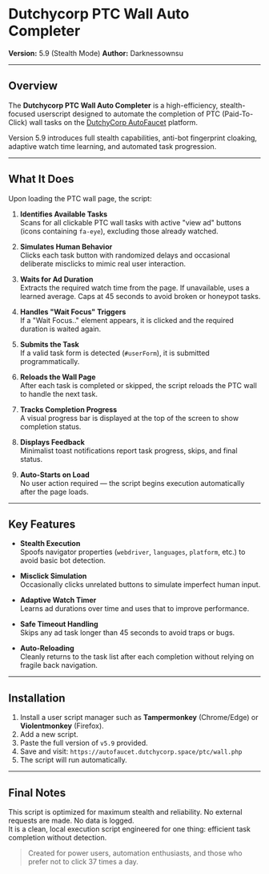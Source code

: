 # Dutchycorp PTC Wall Auto Completer  
**Version:** 5.9 (Stealth Mode)
**Author:** Darknessownsu

---

## Overview

The **Dutchycorp PTC Wall Auto Completer** is a high-efficiency, stealth-focused userscript designed to automate the completion of PTC (Paid-To-Click) wall tasks on the [DutchyCorp AutoFaucet](https://autofaucet.dutchycorp.space/ptc/wall.php) platform.

Version 5.9 introduces full stealth capabilities, anti-bot fingerprint cloaking, adaptive watch time learning, and automated task progression.

---

## What It Does

Upon loading the PTC wall page, the script:

1. **Identifies Available Tasks**  
   Scans for all clickable PTC wall tasks with active "view ad" buttons (icons containing `fa-eye`), excluding those already watched.

2. **Simulates Human Behavior**  
   Clicks each task button with randomized delays and occasional deliberate misclicks to mimic real user interaction.

3. **Waits for Ad Duration**  
   Extracts the required watch time from the page. If unavailable, uses a learned average. Caps at 45 seconds to avoid broken or honeypot tasks.

4. **Handles "Wait Focus" Triggers**  
   If a "Wait Focus.." element appears, it is clicked and the required duration is waited again.

5. **Submits the Task**  
   If a valid task form is detected (`#userForm`), it is submitted programmatically.

6. **Reloads the Wall Page**  
   After each task is completed or skipped, the script reloads the PTC wall to handle the next task.

7. **Tracks Completion Progress**  
   A visual progress bar is displayed at the top of the screen to show completion status.

8. **Displays Feedback**  
   Minimalist toast notifications report task progress, skips, and final status.

9. **Auto-Starts on Load**  
   No user action required — the script begins execution automatically after the page loads.

---

## Key Features

- **Stealth Execution**  
  Spoofs navigator properties (`webdriver`, `languages`, `platform`, etc.) to avoid basic bot detection.

- **Misclick Simulation**  
  Occasionally clicks unrelated buttons to simulate imperfect human input.

- **Adaptive Watch Timer**  
  Learns ad durations over time and uses that to improve performance.

- **Safe Timeout Handling**  
  Skips any ad task longer than 45 seconds to avoid traps or bugs.

- **Auto-Reloading**  
  Cleanly returns to the task list after each completion without relying on fragile back navigation.

---

## Installation

1. Install a user script manager such as **Tampermonkey** (Chrome/Edge) or **Violentmonkey** (Firefox).
2. Add a new script.
3. Paste the full version of `v5.9` provided.
4. Save and visit: `https://autofaucet.dutchycorp.space/ptc/wall.php`
5. The script will run automatically.

---

## Final Notes

This script is optimized for maximum stealth and reliability. No external requests are made. No data is logged.  
It is a clean, local execution script engineered for one thing: efficient task completion without detection.

> Created for power users, automation enthusiasts, and those who prefer not to click 37 times a day.